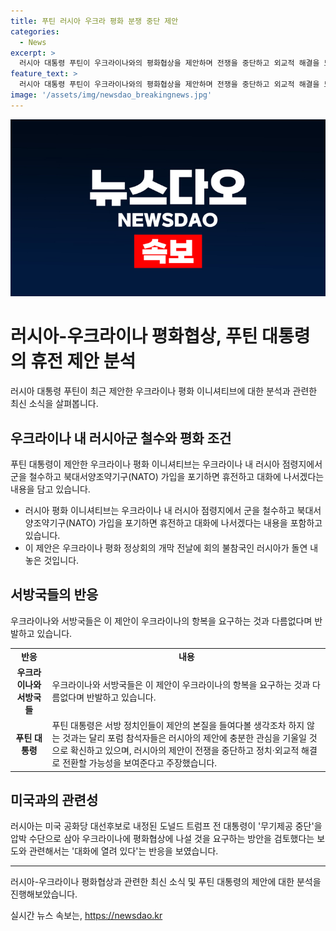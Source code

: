 ```yaml
---
title: 푸틴 러시아 우크라 평화 분쟁 중단 제안
categories:
  - News
excerpt: >
  러시아 대통령 푸틴이 우크라이나와의 평화협상을 제안하며 전쟁을 중단하고 외교적 해결을 모색할 것을 강조했습니다. 푸틴은 미국의 우크라이나에 대한 무기제공 중단을 압박 수단으로 사용하는 방안과 관련하여 대화에 열려있다는 반응을 보였으며, 우크라이나 내부 상황을 고려한 평화 계획에 대한 협상 가능성을 언급하며 공화당 대선후보인 트럼프 전 대통령의 긍정적인 반응과 관련하여 관심을 표명했습니다.
feature_text: >
  러시아 대통령 푸틴이 우크라이나와의 평화협상을 제안하며 전쟁을 중단하고 외교적 해결을 모색할 것을 강조했습니다. 푸틴은 미국의 우크라이나에 대한 무기제공 중단을 압박 수단으로 사용하는 방안과 관련하여 대화에 열려있다는 반응을 보였으며, 우크라이나 내부 상황을 고려한 평화 계획에 대한 협상 가능성을 언급하며 공화당 대선후보인 트럼프 전 대통령의 긍정적인 반응과 관련하여 관심을 표명했습니다.
image: '/assets/img/newsdao_breakingnews.jpg'
---
```


<p><img src="/assets/img/newsdao_breakingnews.jpg" alt="implanttips 속보" /></p>

<h1>러시아-우크라이나 평화협상, 푸틴 대통령의 휴전 제안 분석</h1>

<p data-ke-size="size16">러시아 대통령 푸틴이 최근 제안한 우크라이나 평화 이니셔티브에 대한 분석과 관련한 최신 소식을 살펴봅니다.</p>

<h2>우크라이나 내 러시아군 철수와 평화 조건</h2>

<p data-ke-size="size16">푸틴 대통령이 제안한 우크라이나 평화 이니셔티브는 우크라이나 내 러시아 점령지에서 군을 철수하고 북대서양조약기구(NATO) 가입을 포기하면 휴전하고 대화에 나서겠다는 내용을 담고 있습니다.</p>

<ul>
<li>러시아 평화 이니셔티브는 우크라이나 내 러시아 점령지에서 군을 철수하고 북대서양조약기구(NATO) 가입을 포기하면 휴전하고 대화에 나서겠다는 내용을 포함하고 있습니다.</li>
<li>이 제안은 우크라이나 평화 정상회의 개막 전날에 회의 불참국인 러시아가 돌연 내놓은 것입니다.</li>
</ul>

<h2>서방국들의 반응</h2>

<p data-ke-size="size16">우크라이나와 서방국들은 이 제안이 우크라이나의 항복을 요구하는 것과 다름없다며 반발하고 있습니다.</p>

<table>
<tr>
<td style="text-align: center; height: 17px;"><b>반응</b></td>
<td style="text-align: center; height: 17px;"><b>내용</b></td>
</tr>
<tr>
<td style="text-align: center; height: 17px;"><b>우크라이나와 서방국들</b></td>
<td>우크라이나와 서방국들은 이 제안이 우크라이나의 항복을 요구하는 것과 다름없다며 반발하고 있습니다.</td>
</tr>
<tr>
<td style="text-align: center; height: 17px;"><b>푸틴 대통령</b></td>
<td>푸틴 대통령은 서방 정치인들이 제안의 본질을 들여다볼 생각조차 하지 않는 것과는 달리 포럼 참석자들은 러시아의 제안에 충분한 관심을 기울일 것으로 확신하고 있으며, 러시아의 제안이 전쟁을 중단하고 정치·외교적 해결로 전환할 가능성을 보여준다고 주장했습니다.</td>
</tr>
</table>

<h2>미국과의 관련성</h2>

<p data-ke-size="size16">러시아는 미국 공화당 대선후보로 내정된 도널드 트럼프 전 대통령이 '무기제공 중단'을 압박 수단으로 삼아 우크라이나에 평화협상에 나설 것을 요구하는 방안을 검토했다는 보도와 관련해서는 '대화에 열려 있다'는 반응을 보였습니다.</p>

<hr>

<p data-ke-size="size16">러시아-우크라이나 평화협상과 관련한 최신 소식 및 푸틴 대통령의 제안에 대한 분석을 진행해보았습니다.</p>
실시간 뉴스 속보는, <a href="https://newsdao.kr" rel="dofollow">https://newsdao.kr</a>


